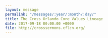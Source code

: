 ```yaml
---
layout: message
permalink: "/messages/:year/:month/:day/"
title: The Cross Orlando Core Values_Lineage
date: 2017-09-18 00:00:00 +0000
file: http://crosssermons.cflcn.org/
---
```

